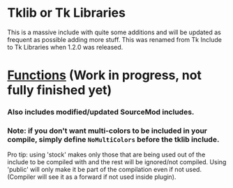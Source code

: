 # Tklib or Tk Libraries
This is a massive include with quite some additions and will be updated as frequent as possible adding more stuff.
This was renamed from Tk Include to Tk Libraries when 1.2.0 was released.

# [Functions](https://github.com/Teamkiller324/Tklib/blob/main/functions.md) (Work in progress, not fully finished yet)

### Also includes modified/updated SourceMod includes.

### Note: if you don't want multi-colors to be included in your compile, simply define `NoMultiColors` before the tklib include.

Pro tip: using 'stock' makes only those that are being used out of the include to be compiled with and the rest will be ignored/not compiled.
Using 'public' will only make it be part of the compilation even if not used. (Compiler will see it as a forward if not used inside plugin).
